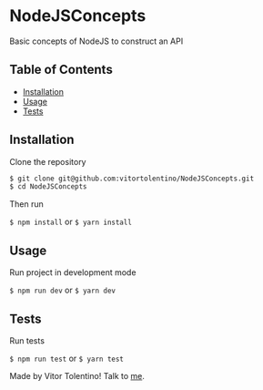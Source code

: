 # NodeJSConcepts
Basic concepts of NodeJS to construct an API

## Table of Contents

- [Installation](#installation)
- [Usage](#usage)
- [Tests](#tests)

## Installation

Clone the repository

```sh
$ git clone git@github.com:vitortolentino/NodeJSConcepts.git
$ cd NodeJSConcepts
```
Then run

`$ npm install` or `$ yarn install`


## Usage

Run project in development mode

`$ npm run dev` or `$ yarn dev`

## Tests

Run tests

`$ npm run test` or `$ yarn test`

Made by Vitor Tolentino! Talk to [me](https://www.linkedin.com/in/vitor-rodrigues-dev/).
